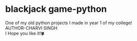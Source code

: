 # blackjack game-python
One of my old python projects I made in year 1 of my college!<br>
AUTHOR-CHARVI SINGH<br>
I Hope you like it!🍀
